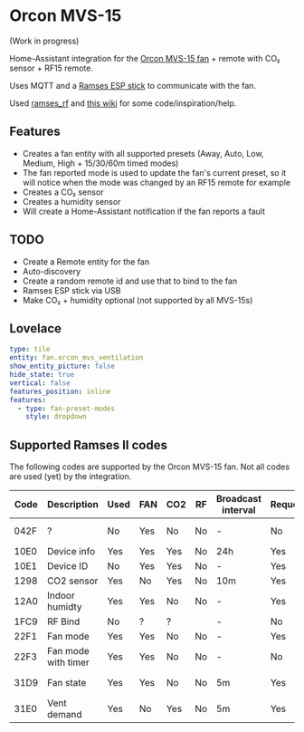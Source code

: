 # Orcon MVS-15

(Work in progress)

Home-Assistant integration for the [Orcon MVS-15 fan](https://orcon.nl/mechanische-ventilatie/) + remote with CO₂ sensor + RF15 remote.

Uses MQTT and a [Ramses ESP stick](https://indalo-tech.onlineweb.shop/product/ramses-esp)
to communicate with the fan.

Used [ramses_rf](https://github.com/zxdavb/ramses_rf) and [this wiki](https://github.com/zxdavb/ramses_protocol/wiki) for some code/inspiration/help.

## Features

* Creates a fan entity with all supported presets (Away, Auto, Low, Medium, High + 15/30/60m timed modes)
* The fan reported mode is used to update the fan's current preset, so it will notice when the mode was changed by an RF15 remote for example
* Creates a CO₂ sensor
* Creates a humidity sensor
* Will create a Home-Assistant notification if the fan reports a fault

## TODO

* Create a Remote entity for the fan
* Auto-discovery
* Create a random remote id and use that to bind to the fan
* Ramses ESP stick via USB
* Make CO₂ + humidity optional (not supported by all MVS-15s)

## Lovelace

```yaml
type: tile
entity: fan.orcon_mvs_ventilation
show_entity_picture: false
hide_state: true
vertical: false
features_position: inline
features:
  - type: fan-preset-modes
    style: dropdown
```

## Supported Ramses II codes

The following codes are supported by the Orcon MVS-15 fan. Not all codes are used (yet) by the integration.

| Code | Description         | Used | FAN | CO2 | RF  | Broadcast interval | Requestable | Notes                    |
| ---- | ------------------- | ---- | --- | --- | --- | ------------------ | ----------- | ------------------------ |
| 042F | ?                   | No   | Yes | No  | No  | -                  | No          | Broadcasted on powerup   |
| 10E0 | Device info         | Yes  | Yes | Yes | No  | 24h                | Yes         |                          |
| 10E1 | Device ID           | No   | Yes | Yes | No  | -                  | Yes         |                          |
| 1298 | CO2 sensor          | Yes  | No  | Yes | No  | 10m                | Yes         |                          |
| 12A0 | Indoor humidty      | Yes  | Yes | No  | No  | -                  | Yes         |                          |
| 1FC9 | RF Bind             | No   | ?   | ?   |     | -                  | No          |                          |
| 22F1 | Fan mode            | Yes  | Yes | No  | No  | -                  | Yes         |                          |
| 22F3 | Fan mode with timer | Yes  | Yes | No  | No  | -                  | No          |                          |
| 31D9 | Fan state           | Yes  | Yes | No  | No  | 5m                 | Yes         | Fan mode + fault flag    |
| 31E0 | Vent demand         | Yes  | No  | Yes | No  | 5m                 | Yes         |                          |

